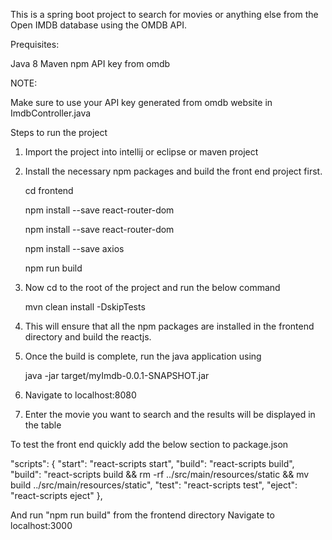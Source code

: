This is a spring boot project to search for movies or anything else from the Open IMDB database
using the OMDB API.

Prequisites:

Java 8
Maven
npm
API key from omdb


NOTE:

Make sure to use your API key generated from omdb website in ImdbController.java


Steps to run the project


1. Import the project into intellij or eclipse or maven project
2. Install the necessary npm packages and build the front end project first.

    cd frontend

    npm install --save react-router-dom

    npm install --save react-router-dom

    npm install --save axios

    npm run build

3. Now cd to the root of the project and run the below command

    mvn clean install -DskipTests

4. This will ensure that all the npm packages are installed in the frontend directory
   and build the reactjs.
5. Once the build is complete, run the java application using

    java -jar target/myImdb-0.0.1-SNAPSHOT.jar

6. Navigate to localhost:8080
7. Enter the movie you want to search and the results will be displayed in the table


To test the front end quickly add the below section to package.json

"scripts": {
    "start": "react-scripts start",
    "build": "react-scripts build",
    "build": "react-scripts build && rm -rf ../src/main/resources/static && mv build ../src/main/resources/static",
    "test": "react-scripts test",
    "eject": "react-scripts eject"
},

And run "npm run build" from the frontend directory
Navigate to localhost:3000

